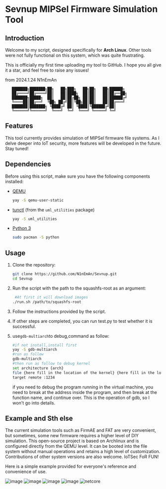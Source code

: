 # Sevnup MIPSel Firmware Simulation Tool

## Introduction

Welcome to my script, designed specifically for **Arch Linux**. Other tools were not fully functional on this system, which was quite frustrating.

This is officially my first time uploading my tool to GitHub. I hope you all give it a star, and feel free to raise any issues!

from 2024.1.24 N1nEmAn

```
   ███████╗███████╗██╗   ██╗███╗   ██╗██╗   ██╗██████╗ 
   ██╔════╝██╔════╝██║   ██║████╗  ██║██║   ██║██╔══██╗
   ███████╗█████╗  ██║   ██║██╔██╗ ██║██║   ██║██████╔╝
   ╚════██║██╔══╝  ╚██╗ ██╔╝██║╚██╗██║██║   ██║██╔═══╝ 
   ███████║███████╗ ╚████╔╝ ██║ ╚████║╚██████╔╝██║     
   ╚══════╝╚══════╝  ╚═══╝  ╚═╝  ╚═══╝ ╚═════╝ ╚═╝     
```

## Features

This tool currently provides simulation of MIPSel firmware file systems. As I delve deeper into IoT security, more features will be developed in the future. Stay tuned!

## Dependencies

Before using this script, make sure you have the following components installed:

- [QEMU](https://www.qemu.org/)

  ```bash
  yay -S qemu-user-static
  ```

- [tunctl](https://tunctl.sourceforge.net/) (from the `uml_utilities` package)

  ```bash
  yay -S uml_utilities
  ```

- [Python 3](https://www.python.org/)

  ```bash
  sudo pacman -S python
  ```

## Usage

1. Clone the repository:

   ```bash
   git clone https://github.com/N1nEmAn/Sevnup.git
   cd Sevnup
   ```

2. Run the script with the path to the squashfs-root as an argument:

   ```bash
    #At first it will download images
   ./run.sh /path/to/squashfs-root
   ```

3. Follow the instructions provided by the script.


4. If other steps are completed, you can run test.py to test whether it is successful.

5. use`gdb-multiarch`to debug,command as follow:

   ```sh
   #if not install,install first
   yay -S gdb-multiarch
   #run as follow
   gdb-multiarch
   #then run as follow to debug kernel
   set architecture {arch}
   file {here fill in the location of the kernel} {here fill in the location of the program you need to debug(if any)}
   target remote :1234
   ```

   

   if you need to debug the program running in the virtual machine, you need to break at the address inside the program, and then break at the function name, and continue over. This is the operation of gdb, so I won't go into details.
## Example and Sth else
The current simulation tools such as FirmAE and FAT are very convenient, but sometimes, some new firmware requires a higher level of DIY simulation. This open-source project is based on Archlinux and is configured directly from the QEMU level. It can be booted into the file system without manual operations and retains a high level of customization. Contributions of other system versions are also welcome. IoTSec FoR FUN!

Here is a simple example provided for everyone's reference and convenience of use.

![image](https://github.com/GitHubDaily/GitHubDaily/assets/118088443/70b29624-d56b-459f-aa69-0d1b7a55aeb6)
![image](https://github.com/GitHubDaily/GitHubDaily/assets/118088443/dfc52097-8e94-48a2-834e-6eeedef28c34)
![image](https://github.com/GitHubDaily/GitHubDaily/assets/118088443/0cf45988-7840-4657-a531-a5dd74d3f71c)
![image](https://github.com/GitHubDaily/GitHubDaily/assets/118088443/affb3205-98ff-4952-96ab-1c719241c3f3)
![netcore](https://github.com/GitHubDaily/GitHubDaily/assets/118088443/207b386f-86aa-4f46-b62e-184ee0515575)


